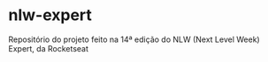 # nlw-expert
Repositório do projeto feito na 14ª edição do NLW (Next Level Week) Expert, da Rocketseat
